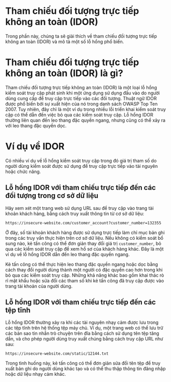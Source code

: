 # Tham chiếu đối tượng trực tiếp không an toàn (IDOR)  
Trong phần này, chúng ta sẽ giải thích về tham chiếu đối tượng trực tiếp không an toàn (IDOR) và mô tả một số lỗ hổng phổ biến.

# Tham chiếu đối tượng trực tiếp không an toàn (IDOR) là gì?  
Tham chiếu đối tượng trực tiếp không an toàn (IDOR) là một loại lỗ hổng kiểm soát truy cập phát sinh khi một ứng dụng sử dụng đầu vào do người dùng cung cấp để truy cập trực tiếp vào các đối tượng. Thuật ngữ IDOR được phổ biến bởi sự xuất hiện của nó trong danh sách OWASP Top Ten 2007. Tuy nhiên, đây chỉ là một ví dụ trong nhiều lỗi triển khai kiểm soát truy cập có thể dẫn đến việc bỏ qua các kiểm soát truy cập. Lỗ hổng IDOR thường liên quan đến leo thang đặc quyền ngang, nhưng cũng có thể xảy ra với leo thang đặc quyền dọc.

# Ví dụ về IDOR  
Có nhiều ví dụ về lỗ hổng kiểm soát truy cập trong đó giá trị tham số do người dùng kiểm soát được sử dụng để truy cập trực tiếp vào tài nguyên hoặc chức năng.

## Lỗ hổng IDOR với tham chiếu trực tiếp đến các đối tượng trong cơ sở dữ liệu  
Hãy xem xét một trang web sử dụng URL sau để truy cập vào trang tài khoản khách hàng, bằng cách truy xuất thông tin từ cơ sở dữ liệu:

```
https://insecure-website.com/customer_account?customer_number=132355
```

Ở đây, số tài khoản khách hàng được sử dụng trực tiếp làm chỉ mục bản ghi trong các truy vấn thực hiện trên cơ sở dữ liệu. Nếu không có kiểm soát bổ sung nào, kẻ tấn công có thể đơn giản thay đổi giá trị `customer_number`, bỏ qua các kiểm soát truy cập để xem hồ sơ của khách hàng khác. Đây là một ví dụ về lỗ hổng IDOR dẫn đến leo thang đặc quyền ngang.

Kẻ tấn công có thể thực hiện leo thang đặc quyền ngang hoặc dọc bằng cách thay đổi người dùng thành một người có đặc quyền cao hơn trong khi bỏ qua các kiểm soát truy cập. Những khả năng khác bao gồm khai thác rò rỉ mật khẩu hoặc sửa đổi các tham số khi kẻ tấn công đã truy cập được vào trang tài khoản của người dùng.

## Lỗ hổng IDOR với tham chiếu trực tiếp đến các tệp tĩnh  
Lỗ hổng IDOR thường xảy ra khi các tài nguyên nhạy cảm được lưu trong các tệp tĩnh trên hệ thống tệp máy chủ. Ví dụ, một trang web có thể lưu trữ các bản sao tin nhắn trò chuyện trên đĩa bằng cách sử dụng tên tệp tăng dần, và cho phép người dùng truy xuất chúng bằng cách truy cập URL như sau:

```
https://insecure-website.com/static/12144.txt
```

Trong tình huống này, kẻ tấn công có thể đơn giản sửa đổi tên tệp để truy xuất bản ghi do người dùng khác tạo và có thể thu thập thông tin đăng nhập hoặc dữ liệu nhạy cảm khác.